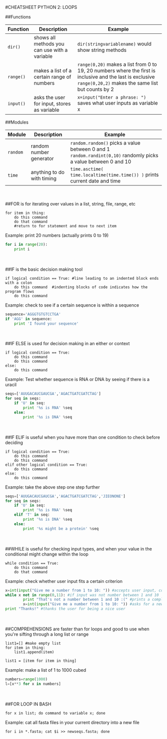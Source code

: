 #CHEATSHEET PYTHON 2: LOOPS

##Functions 

Function  |  Description  | Example
----------|---------------|--------
`dir()` | shows all methods you can use with a variable | `dir(stringvariablename)` would show string methods
`range()` | makes a list of a certain range of numbers | `range(0,20)` makes a list from 0 to 19, 20 numbers where the first is inclusive and the last is exclusive <br> `range(0,20,2)` makes the same list but counts by 2
`input()` | asks the user for input, stores as variable | `x=input("Enter a phrase: ")` saves what user inputs as variable x


##Modules 

Module  |  Description  | Example
----------|---------------|--------
`random` | random number generator | `random.random()` picks a value between 0 and 1 <br> `random.randint(0,10)` randomly picks a value between 0 and 10
`time` | anything to do with timing | `time.asctime( time.localtime(time.time()) )` prints current date and time

<br><br>
##FOR is for iterating over values in a list, string, file, range, etc
```														
for item in thing:
	do this command
	do that command
	#return to for statement and move to next item
```

Example: print 20 numbers (actually prints 0 to 19)
```python
for i in range(20):
	print i 
```
<br><br>
##IF is the basic decision making tool
```
if logical condition == True: #line leading to an indented block ends with a colon
	do this command  #indenting blocks of code indicates how the program flows
	do this command
```

Example: check to see if a certain sequence is within a sequence
```python
sequence='AGGGTGTGTCCTGA'
if 'AGG' in sequence:
	print 'I found your sequence'
```
<br><br>
##IF ELSE is used for decision making in an either or context
```
if logical condition == True: 
	do this command  
	do this command
else:
	do this command
```

Example: Test whether sequence is RNA or DNA by seeing if there is a uracil
```python
seqs=['AUUGACAUCGAUCGA','AGACTGATCGATCTAG']
for seq in seqs:
	if 'U' in seq:
		print '%s is RNA' %seq
	else:
		print '%s is DNA' %seq
```

<br><br>
##IF ELIF is useful when you have more than one condition to check before deciding
```
if logical condition == True: 
	do this command  
	do this command
elif other logical condition == True:
	do this command
else:
	do this command
```

Example: take the above step one step further
```python
seqs=['AUUGACAUCGAUCGA','AGACTGATCGATCTAG','JIEONONE']
for seq in seqs:
	if 'U' in seq:
		print '%s is RNA' %seq
	elif 'T' in seq:
		print '%s is DNA' %seq
	else:
		print '%s might be a protein' %seq
```

<br><br>
##WHILE is useful for checking input types, and when your value in the conditional might change within the loop
```
while condition == True:
	do this command
	do that command
```

Example: check whether user input fits a certain criterion

```python
x=int(input("Give me a number from 1 to 10: ")) #accepts user input, converts to an integer
while x not in range(0,11): #if input was not number between 1 and 10
        print "That's not a number between 1 and 10 :(" #prints a complaint
        x=int(input("Give me a number from 1 to 10: ")) #asks for a new number
print "Thanks!" #thanks the user for being a nice user
```


<br><br>
##COMPREHENSIONS are faster than for loops and good to use when you're sifting through a long list or range

```
list1=[] #make empty list
for item in thing:
	list1.append(item)	

list1 = [item for item in thing]
```

Example: make a list of 1 to 1000 cubed
```python
numbers=range(1000)
l=[x**3 for x in numbers]
```

<br><br>
##FOR LOOP IN BASH

```
for x in list; do command to variable x; done
```
Example: cat all fasta files in your current directory into a new file
```
for i in *.fasta; cat $i >> newseqs.fasta; done 
```
